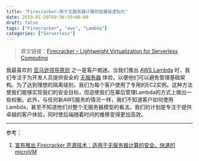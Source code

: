 ```yaml
---
title: "Firecracker–用于无服务器计算的轻量级虚拟化"
date: 2019-01-29T09:56:55+08:00
draft: false
tags: ["Firecracker", "aws", "Lambda"]
categories: ["Serverless"]
---
```


> 原文链接：[Firecracker – Lightweight Virtualization for Serverless Computing](https://aws.amazon.com/cn/blogs/aws/firecracker-lightweight-virtualization-for-serverless-computing/)

我最喜欢的 [亚马逊领导原则](https://www.amazon.jobs/en/principles) 之一是客户痴迷。当我们推出 [AWS Lambda](https://aws.amazon.com/lambda/) 时，我们专注于为开发人员提供安全的 [无服务器](https://aws.amazon.com/serverless/) 体验，以便他们可以避免管理基础架构。为了达到理想的隔离级别，我们为每个客户使用了专用的EC2实例。这种方法使我们能够实现我们的安全目标，但迫使我们在幕后管理Lambda的方式上做出一些权衡。此外，与任何新AWS服务的情况一样，我们不知道客户如何使用Lambda，甚至不知道他们对整个无服务器模型的看法。我们的计划是专注于提供卓越的客户体验，同时使后端随着时间的推移变得更加高效。

---

参考：

1. [宣布推出 Firecracker 开源技术：适用于无服务器计算的安全、快速的 microVM](https://aws.amazon.com/cn/blogs/china/firecracker-open-source-secure-fast-microvm-serverless/)